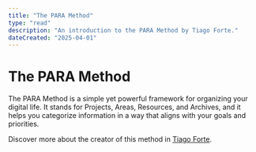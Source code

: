 ```yaml
---
title: "The PARA Method"
type: "read"
description: "An introduction to the PARA Method by Tiago Forte."
dateCreated: "2025-04-01"
---
```


# The PARA Method

The PARA Method is a simple yet powerful framework for organizing your digital life. It stands for Projects, Areas, Resources, and Archives, and it helps you categorize information in a way that aligns with your goals and priorities.

Discover more about the creator of this method in [Tiago Forte](./tiago-forte.md).
